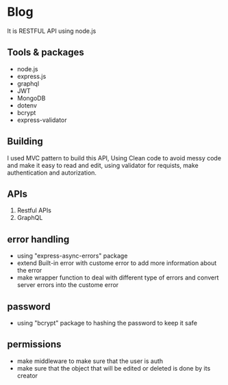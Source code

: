 # Blog
It is RESTFUL API using node.js 


## Tools & packages
   - node.js
   - express.js
   - graphql
   - JWT
   - MongoDB
   - dotenv
   - bcrypt
   - express-validator


## Building
I used MVC pattern to build this API,
Using Clean code to avoid messy code and make it easy to read and edit, using validator for requists, make authentication and autorization.

## APIs
   1. Restful APIs
   2. GraphQL

## error handling
   - using "express-async-errors" package
   - extend Built-in error with custome error to add more information about the error
   - make wrapper function to deal with different type of errors and convert server errors into the custome error

## password
   - using "bcrypt" package to hashing the password to keep it safe

## permissions
   - make middleware to make sure that the user is auth
   - make sure that the object that will be edited or deleted is done by its creator

   



